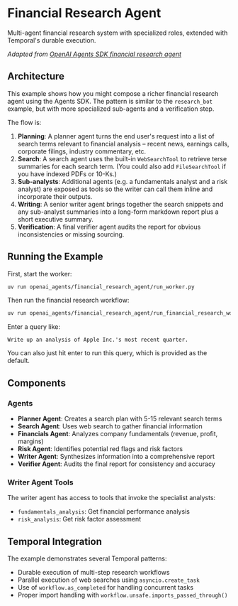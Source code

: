 # Financial Research Agent

Multi-agent financial research system with specialized roles, extended with Temporal's durable execution.

*Adapted from [OpenAI Agents SDK financial research agent](https://github.com/openai/openai-agents-python/tree/main/examples/financial_research_agent)*

## Architecture

This example shows how you might compose a richer financial research agent using the Agents SDK. The pattern is similar to the `research_bot` example, but with more specialized sub-agents and a verification step.

The flow is:

1. **Planning**: A planner agent turns the end user's request into a list of search terms relevant to financial analysis – recent news, earnings calls, corporate filings, industry commentary, etc.
2. **Search**: A search agent uses the built-in `WebSearchTool` to retrieve terse summaries for each search term. (You could also add `FileSearchTool` if you have indexed PDFs or 10-Ks.)
3. **Sub-analysts**: Additional agents (e.g. a fundamentals analyst and a risk analyst) are exposed as tools so the writer can call them inline and incorporate their outputs.
4. **Writing**: A senior writer agent brings together the search snippets and any sub-analyst summaries into a long-form markdown report plus a short executive summary.
5. **Verification**: A final verifier agent audits the report for obvious inconsistencies or missing sourcing.

## Running the Example

First, start the worker:
```bash
uv run openai_agents/financial_research_agent/run_worker.py
```

Then run the financial research workflow:
```bash
uv run openai_agents/financial_research_agent/run_financial_research_workflow.py
```

Enter a query like:
```
Write up an analysis of Apple Inc.'s most recent quarter.
```

You can also just hit enter to run this query, which is provided as the default.

## Components

### Agents

- **Planner Agent**: Creates a search plan with 5-15 relevant search terms
- **Search Agent**: Uses web search to gather financial information
- **Financials Agent**: Analyzes company fundamentals (revenue, profit, margins)
- **Risk Agent**: Identifies potential red flags and risk factors
- **Writer Agent**: Synthesizes information into a comprehensive report
- **Verifier Agent**: Audits the final report for consistency and accuracy

### Writer Agent Tools

The writer agent has access to tools that invoke the specialist analysts:
- `fundamentals_analysis`: Get financial performance analysis
- `risk_analysis`: Get risk factor assessment

## Temporal Integration

The example demonstrates several Temporal patterns:
- Durable execution of multi-step research workflows
- Parallel execution of web searches using `asyncio.create_task`
- Use of `workflow.as_completed` for handling concurrent tasks
- Proper import handling with `workflow.unsafe.imports_passed_through()`
